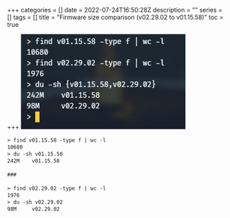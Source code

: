 +++
categories = []
date = 2022-07-24T16:50:28Z
description = ""
series = []
tags = []
title = "Firmware size comparison (v02.29.02 to v01.15.58)"
toc = true

+++
![](/uploads/20220724-snipaste_2022-07-25_02-50-06.jpg)

```
> find v01.15.58 -type f | wc -l
10680
> du -sh v01.15.58
242M    v01.15.58

###

> find v02.29.02 -type f | wc -l
1976
> du -sh v02.29.02
98M     v02.29.02
```